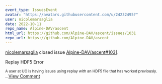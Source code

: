 ```yaml
---
event_type: IssuesEvent
avatar: "https://avatars.githubusercontent.com/u/24232495?"
user: nicolemarsaglia
date: 2022-10-11
repo_name: Alpine-DAV/ascent
html_url: https://github.com/Alpine-DAV/ascent/issues/1031
repo_url: https://github.com/Alpine-DAV/ascent
---
```


<a href='https://github.com/nicolemarsaglia' target='_blank'>nicolemarsaglia</a> closed issue <a href='https://github.com/Alpine-DAV/ascent/issues/1031' target='_blank'>Alpine-DAV/ascent#1031</a>.

<p>Replay HDF5 Error</p><small>A user at UO is having issues using replay with an HDF5 file that has worked previously. ...</small><a href='https://github.com/Alpine-DAV/ascent/issues/1031' target='_blank'>View Comment</a>